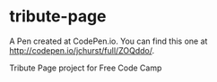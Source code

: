 # tribute-page

A Pen created at CodePen.io. You can find this one at http://codepen.io/jchurst/full/ZOQddo/.

Tribute Page project for Free Code Camp
